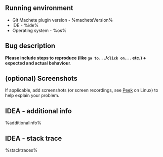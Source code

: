 ## Running environment
- Git Machete plugin version - %macheteVersion%
- IDE - %ide%
- Operating system - %os%

## Bug description
**Please include steps to reproduce (like `go to...`/`click on...` etc.) + expected and actual behaviour**.

## (optional) Screenshots
If applicable, add screenshots (or screen recordings, see [Peek](https://github.com/phw/peek#peek---an-animated-gif-recorder) on Linux)
to help explain your problem.

## IDEA - additional info
%additionalInfo%

## IDEA - stack trace
%stacktraces%
